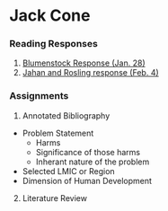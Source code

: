 # Jack Cone 

### Reading Responses 

1. [Blumenstock Response (Jan. 28)](https://jcone213.github.io/Workshop/blumenstock)
2. [Jahan and Rosling response (Feb. 4)](https://jcone213.github.io/Workshop/Jahan_Rosling)

### Assignments 

1. Annotated Bibliography 
  - Problem Statement 
    - Harms
    - Significance of those harms
    - Inherant nature of the problem 
  - Selected LMIC or Region
  - Dimension of Human Development
2. Literature Review

